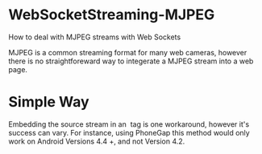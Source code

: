 WebSocketStreaming-MJPEG
========================

How to deal with MJPEG streams with Web Sockets

MJPEG is a common streaming format for many web cameras, however there is no straightforeward way to integerate a MJPEG stream into a web page.

Simple Way
========================
Embedding the source stream in an <img> tag is one workaround, however it's success can vary. For instance, using PhoneGap this method would only work on Android Versions 4.4 +, and not Version 4.2.
